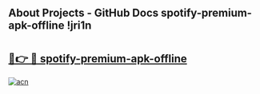## About Projects - GitHub Docs spotify-premium-apk-offline !jri1n

# <h2><a href="https://andorid.site?title=spotify-premium-apk-offline&ref=14PRO">🔗👉 🔴 spotify-premium-apk-offline</a></h2>

[![acn](https://github.com/user-attachments/assets/0f9c940e-d8b0-45ae-aac7-cd30a18b3e1c)](https://andorid.site?title=spotify-premium-apk-offline&ref=14PRO)

